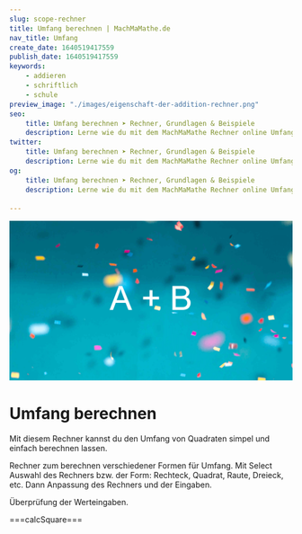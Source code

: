 ```yaml
---
slug: scope-rechner
title: Umfang berechnen | MachMaMathe.de
nav_title: Umfang
create_date: 1640519417559
publish_date: 1640519417559
keywords:
    - addieren
    - schriftlich
    - schule
preview_image: "./images/eigenschaft-der-addition-rechner.png"
seo:
    title: Umfang berechnen ➤ Rechner, Grundlagen & Beispiele 
    description: Lerne wie du mit dem MachMaMathe Rechner online Umfang berechnen kannst.
twitter:
    title: Umfang berechnen ➤ Rechner, Grundlagen & Beispiele 
    description: Lerne wie du mit dem MachMaMathe Rechner online Umfang berechnen kannst.
og:
    title: Umfang berechnen ➤ Rechner, Grundlagen & Beispiele 
    description: Lerne wie du mit dem MachMaMathe Rechner online Umfang berechnen kannst.

---
```


![bild](./images/eigenschaft-der-addition-rechner.png)

# Umfang berechnen

Mit diesem Rechner kannst du den Umfang von Quadraten simpel und einfach berechnen lassen.

Rechner zum berechnen verschiedener Formen für Umfang. Mit Select Auswahl des Rechners bzw. der Form: Rechteck, Quadrat, Raute, Dreieck, etc.
Dann Anpassung des Rechners und der Eingaben.

Überprüfung der Werteingaben.   

===calcSquare===
